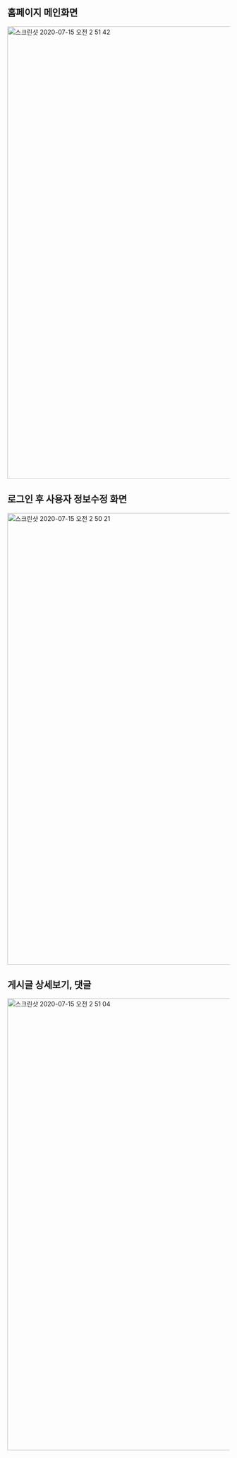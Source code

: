 ## 홈페이지 메인화면

<img width="1023" alt="스크린샷 2020-07-15 오전 2 51 42" src="https://user-images.githubusercontent.com/59955248/87459697-b2eb5900-c646-11ea-8a70-3bf19bdcf2e3.png">


## 로그인 후 사용자 정보수정 화면

<img width="1021" alt="스크린샷 2020-07-15 오전 2 50 21" src="https://user-images.githubusercontent.com/59955248/87459897-f80f8b00-c646-11ea-965f-95ab03cac5ed.png">


## 게시글 상세보기, 댓글
<img width="1022" alt="스크린샷 2020-07-15 오전 2 51 04" src="https://user-images.githubusercontent.com/59955248/87460073-40c74400-c647-11ea-9872-a139e63748ae.png">
